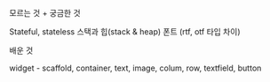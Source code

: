 모르는 것 + 궁금한 것

Stateful, stateless
스택과 힙(stack & heap)
폰트 (rtf, otf 타입 차이)

배운 것

widget - scaffold, container, text, image, colum, row, textfield, button

